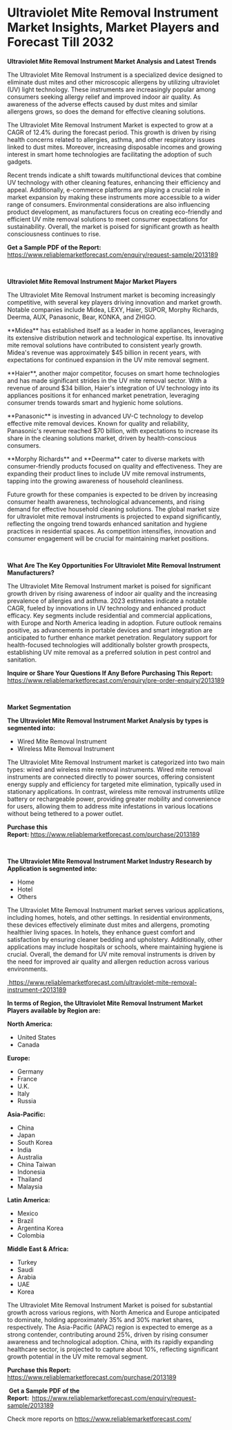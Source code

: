 <p><h1>Ultraviolet Mite Removal Instrument Market Insights, Market Players and Forecast Till 2032</h1></p><p><strong>Ultraviolet Mite Removal Instrument Market Analysis and Latest Trends</strong></p>
<p><p>The Ultraviolet Mite Removal Instrument is a specialized device designed to eliminate dust mites and other microscopic allergens by utilizing ultraviolet (UV) light technology. These instruments are increasingly popular among consumers seeking allergy relief and improved indoor air quality. As awareness of the adverse effects caused by dust mites and similar allergens grows, so does the demand for effective cleaning solutions.</p><p>The Ultraviolet Mite Removal Instrument Market is expected to grow at a CAGR of 12.4% during the forecast period. This growth is driven by rising health concerns related to allergies, asthma, and other respiratory issues linked to dust mites. Moreover, increasing disposable incomes and growing interest in smart home technologies are facilitating the adoption of such gadgets.</p><p>Recent trends indicate a shift towards multifunctional devices that combine UV technology with other cleaning features, enhancing their efficiency and appeal. Additionally, e-commerce platforms are playing a crucial role in market expansion by making these instruments more accessible to a wider range of consumers. Environmental considerations are also influencing product development, as manufacturers focus on creating eco-friendly and efficient UV mite removal solutions to meet consumer expectations for sustainability. Overall, the market is poised for significant growth as health consciousness continues to rise.</p></p>
<p><strong>Get a Sample PDF of the Report:&nbsp;</strong> <a href="https://www.reliablemarketforecast.com/enquiry/request-sample/2013189?utm_campaign=2947&utm_medium=2&utm_source=Github&utm_content=ia&utm_term=06042025&utm_id=ultraviolet-mite-removal-instrument">https://www.reliablemarketforecast.com/enquiry/request-sample/2013189</a></p>
<p>&nbsp;</p>
<p><strong>Ultraviolet Mite Removal Instrument Major Market Players</strong></p>
<p><p>The Ultraviolet Mite Removal Instrument market is becoming increasingly competitive, with several key players driving innovation and market growth. Notable companies include Midea, LEXY, Haier, SUPOR, Morphy Richards, Deerma, AUX, Panasonic, Bear, KONKA, and ZHIGO.</p><p>**Midea** has established itself as a leader in home appliances, leveraging its extensive distribution network and technological expertise. Its innovative mite removal solutions have contributed to consistent yearly growth. Midea's revenue was approximately $45 billion in recent years, with expectations for continued expansion in the UV mite removal segment.</p><p>**Haier**, another major competitor, focuses on smart home technologies and has made significant strides in the UV mite removal sector. With a revenue of around $34 billion, Haier's integration of UV technology into its appliances positions it for enhanced market penetration, leveraging consumer trends towards smart and hygienic home solutions.</p><p>**Panasonic** is investing in advanced UV-C technology to develop effective mite removal devices. Known for quality and reliability, Panasonic's revenue reached $70 billion, with expectations to increase its share in the cleaning solutions market, driven by health-conscious consumers.</p><p>**Morphy Richards** and **Deerma** cater to diverse markets with consumer-friendly products focused on quality and effectiveness. They are expanding their product lines to include UV mite removal instruments, tapping into the growing awareness of household cleanliness.</p><p>Future growth for these companies is expected to be driven by increasing consumer health awareness, technological advancements, and rising demand for effective household cleaning solutions. The global market size for ultraviolet mite removal instruments is projected to expand significantly, reflecting the ongoing trend towards enhanced sanitation and hygiene practices in residential spaces. As competition intensifies, innovation and consumer engagement will be crucial for maintaining market positions.</p></p>
<p>&nbsp;</p>
<p><strong>What Are The Key Opportunities For Ultraviolet Mite Removal Instrument Manufacturers?</strong></p>
<p><p>The Ultraviolet Mite Removal Instrument market is poised for significant growth driven by rising awareness of indoor air quality and the increasing prevalence of allergies and asthma. 2023 estimates indicate a notable CAGR, fueled by innovations in UV technology and enhanced product efficacy. Key segments include residential and commercial applications, with Europe and North America leading in adoption. Future outlook remains positive, as advancements in portable devices and smart integration are anticipated to further enhance market penetration. Regulatory support for health-focused technologies will additionally bolster growth prospects, establishing UV mite removal as a preferred solution in pest control and sanitation.</p></p>
<p><strong>Inquire or Share Your Questions If Any Before Purchasing This Report:</strong> <a href="https://www.reliablemarketforecast.com/enquiry/pre-order-enquiry/2013189?utm_campaign=2947&utm_medium=2&utm_source=Github&utm_content=ia&utm_term=06042025&utm_id=ultraviolet-mite-removal-instrument">https://www.reliablemarketforecast.com/enquiry/pre-order-enquiry/2013189</a></p>
<p>&nbsp;</p>
<p><strong>Market Segmentation</strong></p>
<p><strong>The Ultraviolet Mite Removal Instrument Market Analysis by types is segmented into:</strong></p>
<p><ul><li>Wired Mite Removal Instrument</li><li>Wireless Mite Removal Instrument</li></ul></p>
<p><p>The Ultraviolet Mite Removal Instrument market is categorized into two main types: wired and wireless mite removal instruments. Wired mite removal instruments are connected directly to power sources, offering consistent energy supply and efficiency for targeted mite elimination, typically used in stationary applications. In contrast, wireless mite removal instruments utilize battery or rechargeable power, providing greater mobility and convenience for users, allowing them to address mite infestations in various locations without being tethered to a power outlet.</p></p>
<p><strong>Purchase this Report:&nbsp;</strong><a href="https://www.reliablemarketforecast.com/purchase/2013189?utm_campaign=2947&utm_medium=2&utm_source=Github&utm_content=ia&utm_term=06042025&utm_id=ultraviolet-mite-removal-instrument">https://www.reliablemarketforecast.com/purchase/2013189</a></p>
<p>&nbsp;</p>
<p><strong>The Ultraviolet Mite Removal Instrument Market Industry Research by Application is segmented into:</strong></p>
<p><ul><li>Home</li><li>Hotel</li><li>Others</li></ul></p>
<p><p>The Ultraviolet Mite Removal Instrument market serves various applications, including homes, hotels, and other settings. In residential environments, these devices effectively eliminate dust mites and allergens, promoting healthier living spaces. In hotels, they enhance guest comfort and satisfaction by ensuring cleaner bedding and upholstery. Additionally, other applications may include hospitals or schools, where maintaining hygiene is crucial. Overall, the demand for UV mite removal instruments is driven by the need for improved air quality and allergen reduction across various environments.</p></p>
<p><a href="https://www.reliablemarketforecast.com/ultraviolet-mite-removal-instrument-r2013189?utm_campaign=2947&utm_medium=2&utm_source=Github&utm_content=ia&utm_term=06042025&utm_id=ultraviolet-mite-removal-instrument">&nbsp;https://www.reliablemarketforecast.com/ultraviolet-mite-removal-instrument-r2013189</a></p>
<p><strong>In terms of Region, the Ultraviolet Mite Removal Instrument Market Players available by Region are:</strong></p>
<p>
    <p> <strong> North America: </strong>
        <ul>
            <li>United States</li>
            <li>Canada</li>
        </ul>
        </p> 
    <p> <strong> Europe: </strong>
        <ul>
            <li>Germany</li>
            <li>France</li>
            <li>U.K.</li>
            <li>Italy</li>
            <li>Russia</li>
        </ul>
        </p> 
    <p> <strong> Asia-Pacific: </strong>
        <ul>
            <li>China</li>
            <li>Japan</li>
            <li>South Korea</li>
            <li>India</li>
            <li>Australia</li>
            <li>China Taiwan</li>
            <li>Indonesia</li>
            <li>Thailand</li>
            <li>Malaysia</li>
        </ul>
        </p> 
    <p> <strong> Latin America: </strong>
        <ul>
            <li>Mexico</li>
            <li>Brazil</li>
            <li>Argentina Korea</li>
            <li>Colombia</li>
        </ul>
        </p> 
    <p> <strong> Middle East & Africa: </strong>
        <ul>
            <li>Turkey</li>
            <li>Saudi</li>
            <li>Arabia</li>
            <li>UAE</li>
            <li>Korea</li>
        </ul>
    </p>
    </p>
<p><p>The Ultraviolet Mite Removal Instrument Market is poised for substantial growth across various regions, with North America and Europe anticipated to dominate, holding approximately 35% and 30% market shares, respectively. The Asia-Pacific (APAC) region is expected to emerge as a strong contender, contributing around 25%, driven by rising consumer awareness and technological adoption. China, with its rapidly expanding healthcare sector, is projected to capture about 10%, reflecting significant growth potential in the UV mite removal segment.</p></p>
<p><strong>Purchase this Report: </strong><a href="https://www.reliablemarketforecast.com/purchase/2013189?utm_campaign=2947&utm_medium=2&utm_source=Github&utm_content=ia&utm_term=06042025&utm_id=ultraviolet-mite-removal-instrument">https://www.reliablemarketforecast.com/purchase/2013189</a></p>
<p>&nbsp;<strong>Get a Sample PDF of the Report:&nbsp;&nbsp;</strong><a href="https://www.reliablemarketforecast.com/enquiry/request-sample/2013189?utm_campaign=2947&utm_medium=2&utm_source=Github&utm_content=ia&utm_term=06042025&utm_id=ultraviolet-mite-removal-instrument">https://www.reliablemarketforecast.com/enquiry/request-sample/2013189</a></p>
<p><strong></strong></p>
<p>Check more reports on <a href="https://www.reliablemarketforecast.com/?utm_campaign=2947&utm_medium=2&utm_source=Github&utm_content=ia&utm_term=06042025&utm_id=ultraviolet-mite-removal-instrument">https://www.reliablemarketforecast.com/</a></p>